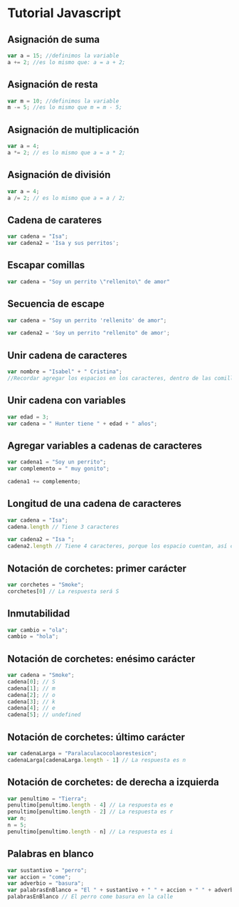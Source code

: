 # Tutorial Javascript

## Asignación de suma

```js
var a = 15; //definimos la variable
a += 2; //es lo mismo que: a = a + 2;
```

## Asignación de resta

```js
var m = 10; //definimos la variable
m -= 5; //es lo mismo que m = m - 5;
```

## Asignación de multiplicación

```js
var a = 4; 
a *= 2; // es lo mismo que a = a * 2;
```

## Asignación de división

```js
var a = 4; 
a /= 2; // es lo mismo que a = a / 2;
```

## Cadena de carateres

```js
var cadena = "Isa";
var cadena2 = 'Isa y sus perritos';
```
## Escapar comillas

```js
var cadena = "Soy un perrito \"rellenito\" de amor"
```

## Secuencia de escape

```js
var cadena = "Soy un perrito 'rellenito' de amor";

var cadena2 = 'Soy un perrito "rellenito" de amor';
```

## Unir cadena de caracteres

```js
var nombre = "Isabel" + " Cristina";
//Recordar agregar los espacios en los caracteres, dentro de las comillas
```

## Unir cadena con variables

```js
var edad = 3;
var cadena = " Hunter tiene " + edad + " años";
```

## Agregar variables a cadenas de caracteres

```js
var cadena1 = "Soy un perrito";
var complemento = " muy gonito";

cadena1 += complemento;
```
## Longitud de una cadena de caracteres

```js
var cadena = "Isa";
cadena.length // Tiene 3 caracteres

var cadena2 = "Isa ";
cadena2.length // Tiene 4 caracteres, porque los espacio cuentan, así como los simbolos.
```

## Notación de corchetes: primer carácter
```js
var corchetes = "Smoke";
corchetes[0] // La respuesta será S
```

## Inmutabilidad

```js
var cambio = "ola";
cambio = "hola";
```

## Notación de corchetes: enésimo carácter 

```js
var cadena = "Smoke"; 
cadena[0]; // S
cadena[1]; // m
cadena[2]; // o
cadena[3]; // k
cadena[4]; // e
cadena[5]; // undefined
```

## Notación de corchetes: último carácter

```js
var cadenaLarga = "Paralaculacocolaorestesicn";
cadenaLarga[cadenaLarga.length - 1] // La respuesta es n
```

## Notación de corchetes: de derecha a izquierda

```js
var penultimo = "Tierra";
penultimo[penultimo.length - 4] // La respuesta es e
penultimo[penultimo.length - 2] // La respuesta es r
var n;
n = 5;
penultimo[penultimo.length - n] // La respuesta es i
```

## Palabras en blanco

```js
var sustantivo = "perro";
var accion = "come";
var adverbio = "basura";
var palabrasEnBlanco = "El " + sustantivo + " " + accion + " " + adverbio + " en la calle";
palabrasEnBlanco // El perro come basura en la calle
```